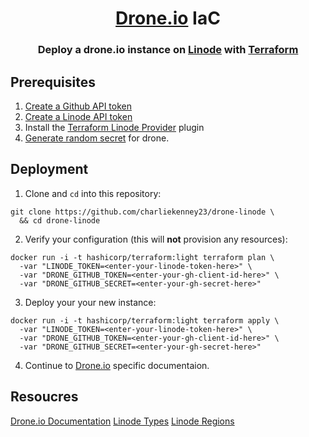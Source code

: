 <h1 align="center"><a href="">Drone.io</a> IaC</h1>
<h3 align="center">Deploy a drone.io instance on <a href="https://www.linode.com/">Linode</a> with <a href="https://www.terraform.io/">Terraform</a></h3>

## Prerequisites
1. [Create a Github API token]()
2. [Create a Linode API token]()
3. Install the [Terraform Linode Provider](https://github.com/btobolaski/terraform-provider-linode#installation) plugin
6. [Generate random secret](https://www.dashlane.com/features/password-generator) for drone.

## Deployment
1. Clone and `cd` into this repository:
```
git clone https://github.com/charliekenney23/drone-linode \
  && cd drone-linode
```
2. Verify your configuration (this will **not** provision any resources):
```shell
docker run -i -t hashicorp/terraform:light terraform plan \
  -var "LINODE_TOKEN=<enter-your-linode-token-here>" \
  -var "DRONE_GITHUB_TOKEN=<enter-your-gh-client-id-here>" \
  -var "DRONE_GITHUB_SECRET=<enter-your-gh-secret-here>"
```
3. Deploy your your new instance:
```shell
docker run -i -t hashicorp/terraform:light terraform apply \
  -var "LINODE_TOKEN=<enter-your-linode-token-here>" \
  -var "DRONE_GITHUB_TOKEN=<enter-your-gh-client-id-here>" \
  -var "DRONE_GITHUB_SECRET=<enter-your-gh-secret-here>"
```
4. Continue to [Drone.io](http://docs.drone.io/installation/) specific documentaion.

## Resoucres
[Drone.io Documentation](http://docs.drone.io/installation/)
[Linode Types](https://api.linode.com/v4/linode/types)
[Linode Regions](https://api.linode.com/v4/regions)

